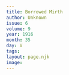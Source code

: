 ```yaml
---
title: Borrowed Mirth
author: Unknown
issue: 6
volume: 9
year: 1916
month: 35
day: V
tags:
layout: page.njk
image:
---
```

